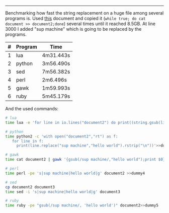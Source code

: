 
---

Benchmarking how fast the string replacement on a huge file among several programs is. Used [this](https://www.ietf.org/rfc/rfc3261.txt) document and copied it (`while true; do cat document >> document2;done`) several times until it reached 8.5GB. At line 3000 I added "sup machine" which is going to be replaced by the programs.

| \# | Program | Time      |
|----|---------|-----------|
| 1  | lua     | 4m31.443s |
| 2  | python  | 3m56.490s |
| 3  | sed     | 7m56.382s |
| 4  | perl    | 2m6.496s  |
| 5  | gawk    | 1m59.993s |
| 6  | ruby    | 5m45.179s |


And the used commands:

```bash
# lua
time lua -e 'for line in io.lines("document2") do print((string.gsub(line,"sup machine","hello world")));end' >> dummy

# python
time python2 -c 'with open("document2","rt") as f:                                
   for line in f:
     print(line.replace("sup machine","hello world").rstrip("\n"))'>>dummy2

# gawk
time cat document2 | gawk '{gsub(/sup machine/,"hello world");print $0}' >> dummy3

# perl
time perl -pe 's|sup machine|hello world|g' document2 >>dummy4

# sed
cp document2 document3
time sed -i 's|sup machine|hello world|g' document3

# ruby
time ruby -pe "gsub(/sup machine/, 'hello world')" document2>>dummy5
```
